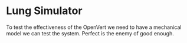 # Lung Simulator

To test the effectiveness of the OpenVert we need to have a mechanical model we can test the system. Perfect is the enemy of good enough.

  
